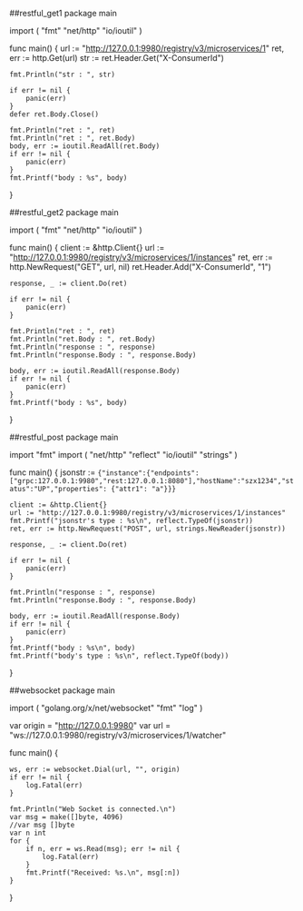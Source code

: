 ##restful_get1
package main

import (
	"fmt"
	"net/http"
	"io/ioutil"
)

func main() {
	url := "http://127.0.0.1:9980/registry/v3/microservices/1"
	ret, err := http.Get(url)
	str := ret.Header.Get("X-ConsumerId")

	fmt.Println("str : ", str)

	if err != nil {
		panic(err)
	}
	defer ret.Body.Close()

	fmt.Println("ret : ", ret)
	fmt.Println("ret : ", ret.Body)
	body, err := ioutil.ReadAll(ret.Body)
	if err != nil {
		panic(err)
	}
	fmt.Printf("body : %s", body)
}


##restful_get2
package main

import (
	"fmt"
	"net/http"
	"io/ioutil"
)

func main() {
	client := &http.Client{}
	url := "http://127.0.0.1:9980/registry/v3/microservices/1/instances"
	ret, err := http.NewRequest("GET", url, nil)
	ret.Header.Add("X-ConsumerId", "1")

	response, _ := client.Do(ret)

	if err != nil {
		panic(err)
	}

	fmt.Println("ret : ", ret)
	fmt.Println("ret.Body : ", ret.Body)
	fmt.Println("response : ", response)
	fmt.Println("response.Body : ", response.Body)

	body, err := ioutil.ReadAll(response.Body)
	if err != nil {
		panic(err)
	}
	fmt.Printf("body : %s", body)
}


##restful_post
package main

import "fmt"
import (
	"net/http"
	"reflect"
	"io/ioutil"
	"strings"
)

func main() {
	jsonstr := `{"instance":{"endpoints": ["grpc:127.0.0.1:9980","rest:127.0.0.1:8080"],"hostName":"szx1234","status":"UP","properties": {"attr1": "a"}}}`

	client := &http.Client{}
	url := "http://127.0.0.1:9980/registry/v3/microservices/1/instances"
	fmt.Printf("jsonstr's type : %s\n", reflect.TypeOf(jsonstr))
	ret, err := http.NewRequest("POST", url, strings.NewReader(jsonstr))

	response, _ := client.Do(ret)

	if err != nil {
		panic(err)
	}

	fmt.Println("response : ", response)
	fmt.Println("response.Body : ", response.Body)

	body, err := ioutil.ReadAll(response.Body)
	if err != nil {
		panic(err)
	}
	fmt.Printf("body : %s\n", body)
	fmt.Printf("body's type : %s\n", reflect.TypeOf(body))
}


##websocket
package main

import (
	"golang.org/x/net/websocket"
	"fmt"
	"log"
)

var origin = "http://127.0.0.1:9980"
var url = "ws://127.0.0.1:9980/registry/v3/microservices/1/watcher"

func main() {

	ws, err := websocket.Dial(url, "", origin)
	if err != nil {
		log.Fatal(err)
	}

	fmt.Println("Web Socket is connected.\n")
	var msg = make([]byte, 4096)
	//var msg []byte
	var n int
	for {
		if n, err = ws.Read(msg); err != nil {
			log.Fatal(err)
		}
		fmt.Printf("Received: %s.\n", msg[:n])
	}
}
